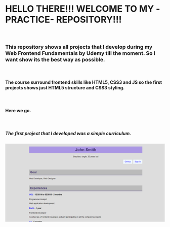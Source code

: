 <h1>HELLO THERE!!! WELCOME TO MY -PRACTICE- REPOSITORY!!!</h1>
<br>
<h3>This repository shows all projects that I develop during my Web Frontend Fundamentals by Udemy till the moment. So I want show its the best way as possible.</h3>
<br>
<h4>The course surround frontend skills like HTML5, CSS3 and JS so the first projects shows just HTML5 structure and CSS3 styling.</h4>
<br>
<h4>Here we go.</h4>
<br>
<h5>The first project that I developed was a simple curriculum.</h5>
<img src="./assets/curriculum.png">

